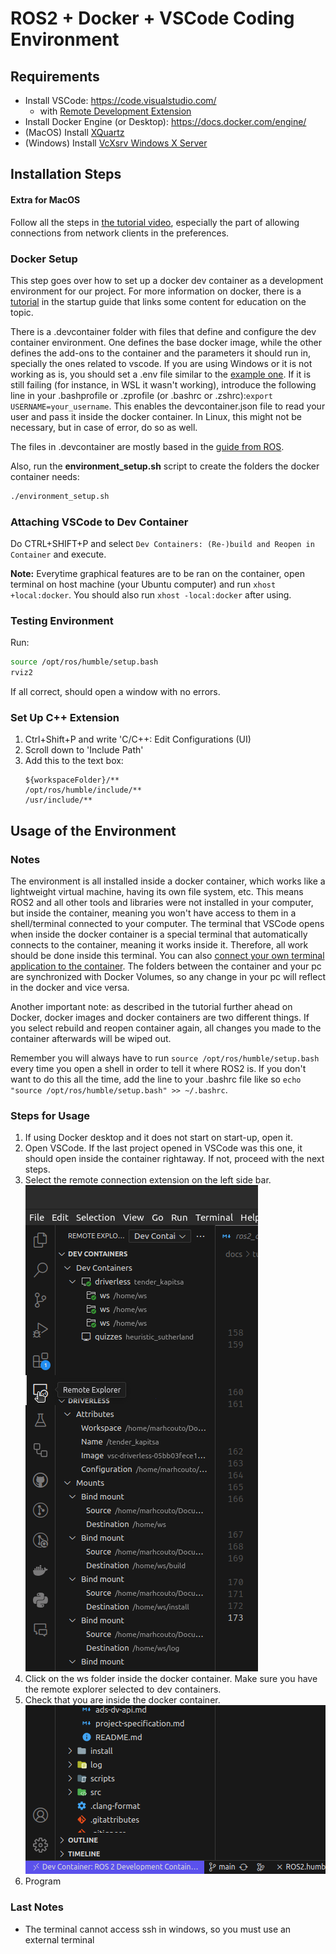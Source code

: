 # ROS2 + Docker + VSCode Coding Environment

## Requirements

- Install VSCode: https://code.visualstudio.com/
    - with [Remote Development Extension](https://marketplace.visualstudio.com/items?itemName=ms-vscode-remote.vscode-remote-extensionpack)
- Install Docker Engine (or Desktop): https://docs.docker.com/engine/
- (MacOS) Install [XQuartz](https://www.xquartz.org/)
- (Windows) Install [VcXsrv Windows X Server ](https://sourceforge.net/projects/vcxsrv/)

## Installation Steps

#### Extra for MacOS

Follow all the steps in [the tutorial video](https://www.youtube.com/watch?v=cNDR6Z24KLM), especially the part of allowing connections from network clients in the preferences.

### Docker Setup

This step goes over how to set up a docker dev container as a development environment for our project. For more information on docker, there is a [tutorial](https://github.com/fs-feup/tutorials/blob/main/tutorials/docker-tutorial.md) in the startup guide that links some content for education on the topic.

There is a .devcontainer folder with files that define and configure the dev container environment. One defines the base docker image, while the other defines the add-ons to the container and the parameters it should run in, specially the ones related to vscode. If you are using Windows or it is not working as is, you should set a .env file similar to the [example one](../../../.devcontainer/.env.example). If it is still failing (for instance, in WSL it wasn't working), introduce the following line in your .bashprofile or .zprofile (or .bashrc or .zshrc):```export USERNAME=your_username```. This enables the devcontainer.json file to read your user and pass it inside the docker container. In Linux, this might not be necessary, but in case of error, do so as well.

The files in .devcontainer are mostly based in the [guide from ROS](https://docs.ros.org/en/humble/How-To-Guides/Setup-ROS-2-with-VSCode-and-Docker-Container.html).

Also, run the **environment_setup.sh** script to create the folders the docker container needs:
```sh
./environment_setup.sh
```

### Attaching VSCode to Dev Container

Do CTRL+SHIFT+P and select `Dev Containers: (Re-)build and Reopen in Container` and execute.

**Note:** Everytime graphical features are to be ran on the container, open terminal on host machine (your Ubuntu computer) and run `xhost +local:docker`. You should also run `xhost -local:docker` after using.

### Testing Environment

Run:
```bash
source /opt/ros/humble/setup.bash
rviz2
```
If all correct, should open a window with no errors.

### Set Up C++ Extension

1. Ctrl+Shift+P and write 'C/C++: Edit Configurations (UI)
2. Scroll down to 'Include Path'
3. Add this to the text box:
    ```
    ${workspaceFolder}/**
    /opt/ros/humble/include/**
    /usr/include/**
    ```

## Usage of the Environment

### Notes

The environment is all installed inside a docker container, which works like a lightweight virtual machine, having its own file system, etc. This means ROS2 and all other tools and libraries were not installed in your computer, but inside the container, meaning you won't have access to them in a shell/terminal connected to your computer. The terminal that VSCode opens when inside the docker container is a special terminal that automatically connects to the container, meaning it works inside it. Therefore, all work should be done inside this terminal. You can also [connect your own terminal application to the container](https://kodekloud.com/blog/docker-exec/). The folders between the container and your pc are synchronized with Docker Volumes, so any change in your pc will reflect in the docker and vice versa.

Another important note: as described in the tutorial further ahead on Docker, docker images and docker containers are two different things. If you select rebuild and reopen container again, all changes you made to the container afterwards will be wiped out.

Remember you will always have to run ```source /opt/ros/humble/setup.bash``` every time you open a shell in order to tell it where ROS2 is. If you don't want to do this all the time, add the line to your .bashrc file like so ```echo "source /opt/ros/humble/setup.bash" >> ~/.bashrc```.

### Steps for Usage

1. If using Docker desktop and it does not start on start-up, open it.
2. Open VSCode. If the last project opened in VSCode was this one, it should open inside the container rightaway. If not, proceed with the next steps.
3. Select the remote connection extension on the left side bar.
    ![Screenshot](../assets/ros2_docker_setup/1.png)
4. Click on the ws folder inside the docker container. Make sure you have the remote explorer selected to dev containers.
5. Check that you are inside the docker container.
    ![Screenshot](../assets/ros2_docker_setup/2.png)
6. Program

### Last Notes

- The terminal cannot access ssh in windows, so you must use an external terminal